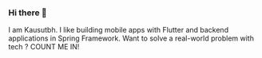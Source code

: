 ### Hi there 👋

I am Kausutbh. I like building mobile apps with Flutter and backend applications in Spring Framework. Want to solve a real-world problem with tech ? COUNT ME IN!
